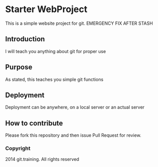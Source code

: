 # Starter WebProject
This is a simple website project for git. EMERGENCY FIX AFTER STASH
## Introduction
I will teach you anything about git for proper use
## Purpose
As stated, this teaches you simple git functions
## Deployment
Deployment can be anywhere, on a local server or an actual server
## How to contribute

Please fork this repository and then issue Pull Request for review.

### Copyright

2014 git.training. All rights reserved